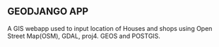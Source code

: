 ## GEODJANGO APP

A GIS webapp used to input location of Houses and shops using Open Street Map(OSM), GDAL, proj4. GEOS and POSTGIS.